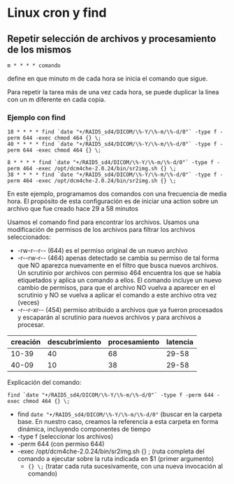 # Linux cron y find

## Repetir selección de archivos y procesamiento de los mismos

```
m * * * * comando
```
define en que minuto m de cada hora se inicia el comando que sigue.

Para repetir la tarea más de una vez cada hora, se puede duplicar la linea con un m diferente en cada copia.

### Ejemplo con find

```
10 * * * * find `date "+/RAID5_sd4/DICOM/\%-Y/\%-m/\%-d/0"` -type f -perm 644 -exec chmod 464 {} \;
40 * * * * find `date "+/RAID5_sd4/DICOM/\%-Y/\%-m/\%-d/0"` -type f -perm 644 -exec chmod 464 {} \;

8 * * * * find `date "+/RAID5_sd4/DICOM/\%-Y/\%-m/\%-d/0"` -type f -perm 464 -exec /opt/dcm4che-2.0.24/bin/sr2img.sh {} \;
38 * * * * find `date "+/RAID5_sd4/DICOM/\%-Y/\%-m/\%-d/0"` -type f -perm 464 -exec /opt/dcm4che-2.0.24/bin/sr2img.sh {} \;

```
En este ejemplo, programamos dos comandos con una frecuencia de media hora.
El propósito de esta configuración es de iniciar una action sobre un archivo que fue creado hace 29 a 58 minutos 

Usamos el comando find para encontrar los archivos. Usamos una modificación de permisos de los archivos para filtrar los archivos seleccionados:

- -rw-r--r-- (644) es el permiso original de un nuevo archivo
- -r--rw-r-- (464) apenas detectado se cambia su permiso de tal forma que NO aparezca nuevamente en el filtro que busca nuevos archivos. Un scrutinio por archivos con permiso 464 encuentra los que se había etiquetados y aplica un comando a ellos. El comando incluye un nuevo cambio de permisos, para que el archivo NO vuelva a aparecer en el scrutinio y NO se vuelva a aplicar el comando a este archivo otra vez (veces)
- -r--r-xr-- (454) permiso atribuido a archivos que ya fueron procesados y escaparán al scrutinio para nuevos archivos y para archivos a procesar.

| creación | descubrimiento | procesamiento | latencia |
|--|--|--|--|
| 10-39 | 40 | 68 | 29-58 |
| 40-09 | 10 | 38 | 29-58 |



Explicación del comando:
```
find `date "+/RAID5_sd4/DICOM/\%-Y/\%-m/\%-d/0"` -type f -perm 644 -exec chmod 464 {} \;
```
- find `date "+/RAID5_sd4/DICOM/\%-Y/\%-m/\%-d/0"` (buscar en la carpeta base. En nuestro caso, creamos la referencia a esta carpeta en forma dinámica, incluyendo componentes de tiempo
- -type f (seleccionar los archivos)
- -perm 644 (con permiso 644)
- -exec /opt/dcm4che-2.0.24/bin/sr2img.sh {} \; (ruta completa del comando a ejecutar sobre la ruta indicada en $1 (primer argumento)
    - `{} \;` (tratar cada ruta sucesivamente, con una nueva invocación al comando)



